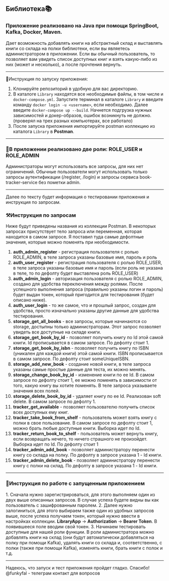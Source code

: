 <h2>Библиотека📚</h2>

<h3>Приложение реализовано на Java при помощи SpringBoot, Kafka, Docker, Maven.</h3>
Дает возможность добавлять книги на абстрактный склад и выставлять книги со склада на полки библиотеки, 
если вы являетесь администратором в приложении. Если вы обычный пользователь, то позволяет вам увидеть список доступных книг и взять какую-либо из них (может и несколько), а после прочтения вернуть.

---
🚀Инструкция по запуску приложения:
1. Клонируйте репозиторий в удобную для вас директорию.
2. В каталоге `Library` находятся все необходимые файлы, в том числе и `docker-compose.yml`. Запустите терминал в каталоге `Library` и введите команду ```docker login -u <username>```, если необходимо.
Далее введите ```docker-compose up --build```. Начнется подгрузка нужных зависимостей и докер-образов, ошибок возникнуть не должно. (проверял на трех разных компьютерах, все работало)
3. После запуска приложения импортируйте postman коллекцию из каталога `Library` в <b>Postman</b>.
---
<h3>🔑В приложении реализовано две роли: ROLE_USER и ROLE_ADMIN</h3>
Администраторы могут использовать все запросы, для них нет ограничений. Обычные пользователи могут использовать только запросы аутентификации (/register, /login) и запросы сервиса book-tracker-service без пометки admin.

---
Далее по тексту будет информация о тестировании приложения и инструкция по запросам.

<h3>⚒️Инструкция по запросам</h3>
Ниже будут приведены названия из коллекции Postman. В некоторых запросах присутствует тело запроса или переменная, которая находится в самом запросе. Я поставил туда самые дефолтные значения, которые можно поменять при необходимости.

1. **auth_admin_register** - регистрация пользователя с ролью ROLE_ADMIN, в теле запроса указаны базовые имя, пароль и роль
2. **auth_user_register** - регистрация пользователя с ролью ROLE_USER, в теле запроса указаны базовые имя и пароль (если роль не указана в теле, то по дефолту будет выставлена роль ROLE_USER)
3. **auth_admin_login** - авторизация пользователя с ролью ROLE_ADMIN, создано для удобства переключения между ролями. После успешного выполнения запроса (правильно указаны логин и пароль) будет выдан токен, который пригодится для тестирования (будет описано ниже).
4. **auth_user_login** - то же самое, что и прошлый запрос, создан для удобства, просто изначально указаны другие данные для удобства тестирования.
5. **storage_get_all_books** - все запросы, которые начинаются со storage, достыпны только администраторам. Этот запрос позволяет увидеть все доступные на складе книги.
6. **storage_get_book_by_id** - позволяет получить книгу по Id этой самой книги. Id прописывается в самом запросе. По дефолту стоит 1.
7. **storage_get_book_by_isbn** - позволяет получить книгу по ISBN (уникален для каждой книги) этой самой книги. ISBN прописывается в самом запросе. По дефолту стоит someUniqueISBN.
8. **storage_add_new_book** - создание новой книги, в теле запроса указаны самые простые данные для теста, их можно менять.
9. **storage_change_book_by_id** - изменение книги по ее Id. В самом запросе по дефолту стоит 1, ее можно поменять в зависимости от того, какую книгу вы хотите поменять. В теле запроса указываете значения всех полей.
10. **storage_delete_book_by_id** - удаляет книгу по ее Id. Реализован soft delete. В самом запросе по дефолту 1.
11. **tracker_get_available** - позволяет пользователю получить список всех доступных ему книг.
12. **tracker_take_book_from_shelf** - пользователь может взять книгу с полки в свое пользование. В самом запросе по дефолту стоит 1, можно брать любые доступные книги. Выборка идет по Id.
13. **tracker_return_book_to_shelf** - пользователь может вернуть книгу, если возвращать нечего, то ничего страшного не произойдет. Выборка идет по Id. По дефолту стоит 1
14. **tracker_admin_add_book** - позволяет администратору перенести книгу со склада на полку. По дефолту в запросе указана 1 - Id книги.
15. **tracker_admin_delete_book** - позволяет администратору перенести книгу с полки на склад. По дефолту в запросе указана 1 - Id книги.
---
<h3>🔧Инструкция по работе с запущенным приложением</h3>
1. Сначала нужно зарегистрироваться, для этого выполняем один из двух выше описанных запросов. В случае успеха будете видны вы как пользователь с зашифрованным паролем.
2. Далее нужно залогиниться, для этого выбираем также один из удобных запросов выше, после успеха получаем токен, который нужно ввести в настройках коллекции. <b>LibraryApp</b> -> <b>Authorization</b> -> <b>Bearer Token</b>. В появившееся поле вводим свой токен.
3. Начинаем тестировать доступные для нашей роли функции. В роли администратора можно добавлять книги на склад (они будут автоматически добавляться на полку при помощи Kafka), удалять книги со склада и, соответственно, с полки (также при помощи Kafka), изменять книги, брать книги с полок и т.д.

---
Надеюсь, что запуск и тест приложения пройдет гладко. Спасибо! @funkyfal - телеграм контакт для вопросов












